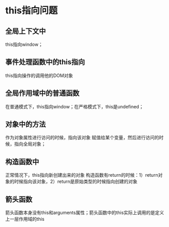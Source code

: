# this指向问题

## 全局上下文中

this指向window；

## 事件处理函数中的this指向

this指向操作的调用他的DOM对象

## 全局作用域中的普通函数

  在普通模式下，this指向window；在严格模式下，this是undefined；

## 对象中的方法

  作为对象属性进行访问的时候，指向该对象
  赋值给某个变量，然后进行访问的时候，指向全局对象；

## 构造函数中

  正常情况下，this指向新创建出来的对象
  构造函数有return的时候：1）return对象的时候指向该对象，2）return是原始类型的时候指向创建的对象

## 箭头函数

  箭头函数本身没有this和arguments属性；箭头函数中的this实际上调用的是定义上一层作用域的this
